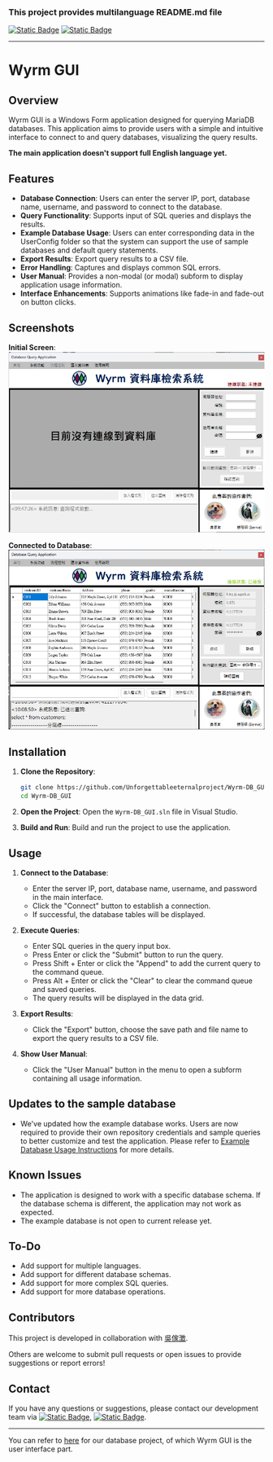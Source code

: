 ﻿### This project provides multilanguage README.md file
[![Static Badge](https://img.shields.io/badge/lang-en-red)](https://github.com/Unforgettableeternalproject/Wyrm-DB_GUI-/blob/master/README.md) [![Static Badge](https://img.shields.io/badge/lang-zh--tw-yellow)](https://github.com/Unforgettableeternalproject/Wyrm-DB_GUI-/blob/master/README.zh-tw.md)

---

# Wyrm GUI

## Overview
Wyrm GUI is a Windows Form application designed for querying MariaDB databases. This application aims to provide users with a simple and intuitive interface to connect to and query databases, visualizing the query results.

**The main application doesn't support full English language yet.**

## Features
- **Database Connection**: Users can enter the server IP, port, database name, username, and password to connect to the database.
- **Query Functionality**: Supports input of SQL queries and displays the results.
- **Example Database Usage**: Users can enter corresponding data in the UserConfig folder so that the system can support the use of sample databases and default query statements.
- **Export Results**: Export query results to a CSV file.
- **Error Handling**: Captures and displays common SQL errors.
- **User Manual**: Provides a non-modal (or modal) subform to display application usage information.
- **Interface Enhancements**: Supports animations like fade-in and fade-out on button clicks.

## Screenshots

**Initial Screen**:
![Screenshot](Resources/Snapshot_Disconnected.png)

**Connected to Database**:
![Screenshot](Resources/User_Interface_Snapshot.png)

## Installation
1. **Clone the Repository**:
    ```bash
    git clone https://github.com/Unforgettableeternalproject/Wyrm-DB_GUI
    cd Wyrm-DB_GUI
    ```

2. **Open the Project**:
    Open the `Wyrm-DB_GUI.sln` file in Visual Studio.

3. **Build and Run**:
    Build and run the project to use the application.

## Usage
1. **Connect to the Database**:
    - Enter the server IP, port, database name, username, and password in the main interface.
    - Click the "Connect" button to establish a connection.
    - If successful, the database tables will be displayed.

2. **Execute Queries**:
    - Enter SQL queries in the query input box.
    - Press Enter or click the "Submit" button to run the query.
    - Press Shift + Enter or click the "Append" to add the current query to the command queue.
    - Press Alt + Enter or click the "Clear" to clear the command queue and saved queries.
    - The query results will be displayed in the data grid.

3. **Export Results**:
    - Click the "Export" button, choose the save path and file name to export the query results to a CSV file.

4. **Show User Manual**:
    - Click the "User Manual" button in the menu to open a subform containing all usage information.

## Updates to the sample database

- We've updated how the example database works. Users are now required to provide their own repository credentials and sample queries to better customize and test the application. Please refer to [Example Database Usage Instructions](Example%20Database%20Usage.txt) for more details.

## Known Issues

- The application is designed to work with a specific database schema. If the database schema is different, the application may not work as expected.
- The example database is not open to current release yet.

## To-Do

- Add support for multiple languages.
- Add support for different database schemas.
- Add support for more complex SQL queries.
- Add support for more database operations.

## Contributors

This project is developed in collaboration with [吳傢澂](https://github.com/calculusfkyou).

Others are welcome to submit pull requests or open issues to provide suggestions or report errors!

## Contact
If you have any questions or suggestions, please contact our development team via [![Static Badge](https://img.shields.io/badge/mail-Bernie-blue)](mailto:ptyc4076@gmail.com), [![Static Badge](https://img.shields.io/badge/mail-Charlie-green)](mailto:charlie930320@gmail.com).

---

You can refer to [here](https://github.com/Unforgettableeternalproject/DB_FinalProject) for our database project, of which Wyrm GUI is the user interface part.